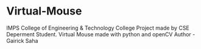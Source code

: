 # Virtual-Mouse
IMPS College of Engineering & Technology College Project made by CSE Deperment Student.
Virtual Mouse made with python and openCV
Author - Gairick Saha
